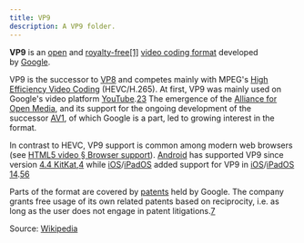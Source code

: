 ```yaml
---
title: VP9
description: A VP9 folder.
---
```

**VP9** is an [open](https://en.wikipedia.org/wiki/Open_format "Open format") and [royalty-free](https://en.wikipedia.org/wiki/Royalty-free "Royalty-free")[[1]](https://en.wikipedia.org/wiki/VP9#cite_note-Gigaom-1) [video coding format](https://en.wikipedia.org/wiki/Video_coding_format "Video coding format") developed by [Google](https://en.wikipedia.org/wiki/Google "Google").

VP9 is the successor to [VP8](https://en.wikipedia.org/wiki/VP8 "VP8") and competes mainly with MPEG's [High Efficiency Video Coding](https://en.wikipedia.org/wiki/High_Efficiency_Video_Coding "High Efficiency Video Coding") (HEVC/H.265). At first, VP9 was mainly used on Google's video platform [YouTube](https://en.wikipedia.org/wiki/YouTube "YouTube").[2](https://en.wikipedia.org/wiki/VP9#cite_note-VP10_compression_techniques-2)[3](https://en.wikipedia.org/wiki/VP9#cite_note-YouTube-3) The emergence of the [Alliance for Open Media](https://en.wikipedia.org/wiki/Alliance_for_Open_Media "Alliance for Open Media"), and its support for the ongoing development of the successor [AV1](https://en.wikipedia.org/wiki/AV1 "AV1"), of which Google is a part, led to growing interest in the format.

In contrast to HEVC, VP9 support is common among modern web browsers (see [HTML5 video § Browser support](https://en.wikipedia.org/wiki/HTML5_video#Browser_support "HTML5 video")). [Android](https://en.wikipedia.org/wiki/Android_(operating_system) "Android (operating system)") has supported VP9 since version [4.4 KitKat](https://en.wikipedia.org/wiki/Android_KitKat "Android KitKat"),[4](https://en.wikipedia.org/wiki/VP9#cite_note-4) while [iOS](https://en.wikipedia.org/wiki/IOS "IOS")/[iPadOS](https://en.wikipedia.org/wiki/IPadOS "IPadOS") added support for VP9 in [iOS](https://en.wikipedia.org/wiki/IOS_14 "IOS 14")/[iPadOS 14](https://en.wikipedia.org/wiki/IPadOS_14 "IPadOS 14").[5](https://en.wikipedia.org/wiki/VP9#cite_note-:1-5)[6](https://en.wikipedia.org/wiki/VP9#cite_note-:2-6)

Parts of the format are covered by [patents](https://en.wikipedia.org/wiki/Software_patent "Software patent") held by Google. The company grants free usage of its own related patents based on reciprocity, i.e. as long as the user does not engage in patent litigations.[7](https://en.wikipedia.org/wiki/VP9#cite_note-specLicense-7)

Source: [Wikipedia](https://en.wikipedia.org/wiki/VP9)